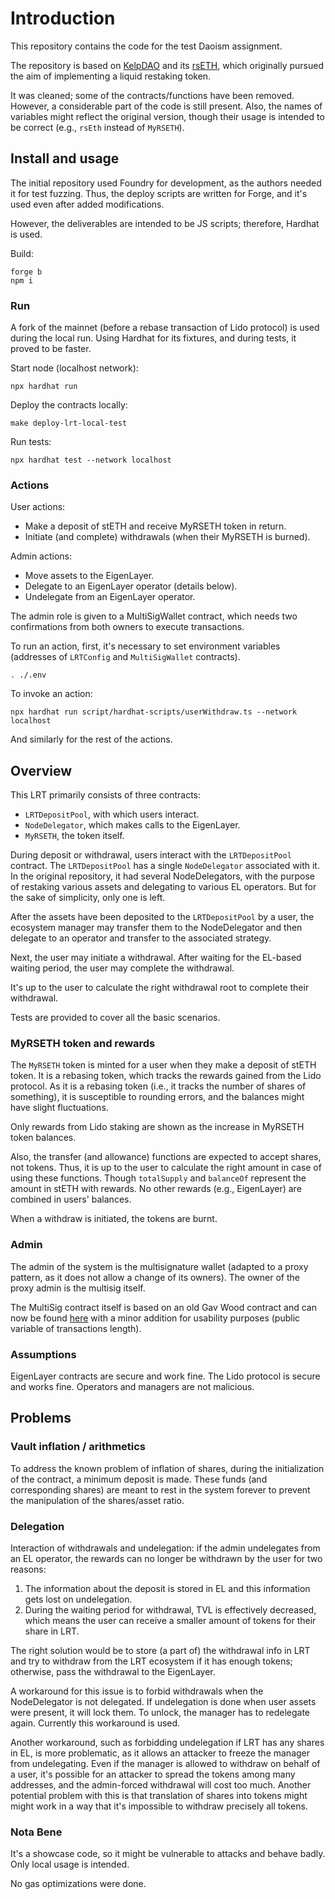 # Introduction

This repository contains the code for the test Daoism assignment.

The repository is based on [KelpDAO](https://kelpdao.xyz/) and its [rsETH](https://github.com/Kelp-DAO/LRT-rsETH), which originally pursued the aim of implementing a liquid restaking token.

It was cleaned; some of the contracts/functions have been removed. However, a considerable part of the code is still present. Also, the names of variables might reflect the original version, though their usage is intended to be correct (e.g., `rsEth` instead of `MyRSETH`).

## Install and usage

The initial repository used Foundry for development, as the authors needed it for test fuzzing. Thus, the deploy scripts
are written for Forge, and it's used even after added modifications.

However, the deliverables are intended to be JS scripts; therefore, Hardhat is used.

Build:
```
forge b
npm i
```


### Run

A fork of the mainnet (before a rebase transaction of Lido protocol) is used during the local run. Using Hardhat for its fixtures, and during tests, it proved to be faster.

Start node (localhost network):
```
npx hardhat run
```

Deploy the contracts locally:
```
make deploy-lrt-local-test
```

Run tests:
```
npx hardhat test --network localhost
```

### Actions

User actions:
- Make a deposit of stETH and receive MyRSETH token in return.
- Initiate (and complete) withdrawals (when their MyRSETH is burned).

Admin actions:
- Move assets to the EigenLayer.
- Delegate to an EigenLayer operator (details below).
- Undelegate from an EigenLayer operator.

The admin role is given to a MultiSigWallet contract, which needs two confirmations from both owners to execute transactions.

To run an action, first, it's necessary to set environment variables (addresses of `LRTConfig` and `MultiSigWallet` contracts).
```
. ./.env
```

To invoke an action:
```
npx hardhat run script/hardhat-scripts/userWithdraw.ts --network localhost
```

And similarly for the rest of the actions.

## Overview

This LRT primarily consists of three contracts: 
- `LRTDepositPool`, with which users interact.
- `NodeDelegator`, which makes calls to the EigenLayer.
- `MyRSETH`, the token itself.

During deposit or withdrawal, users interact with the `LRTDepositPool` contract. The `LRTDepositPool` has a single
`NodeDelegator` associated with it. In the original repository, it had several NodeDelegators, with the purpose of
restaking various assets and delegating to various EL operators. But for the sake of simplicity, only one is left.

After the assets have been deposited to the `LRTDepositPool` by a user, the ecosystem manager may transfer them to the
NodeDelegator and then delegate to an operator and transfer to the associated strategy.

Next, the user may initiate a withdrawal. After waiting for the EL-based waiting period, the user may complete the withdrawal.

It's up to the user to calculate the right withdrawal root to complete their withdrawal.

Tests are provided to cover all the basic scenarios.

### MyRSETH token and rewards

The `MyRSETH` token is minted for a user when they make a deposit of stETH token. It is a rebasing token, which tracks the rewards gained from the Lido protocol. As it is a rebasing token (i.e., it tracks the number of shares of something), it is susceptible to rounding errors, and the balances might have slight fluctuations.

Only rewards from Lido staking are shown as the increase in MyRSETH token balances.

Also, the transfer (and allowance) functions are expected to accept shares, not tokens. Thus, it is up to the user to calculate the right amount in case of using these functions. Though `totalSupply` and `balanceOf` represent the amount in stETH with rewards. No other rewards (e.g., EigenLayer) are combined in users' balances.

When a withdraw is initiated, the tokens are burnt.

### Admin

The admin of the system is the multisignature wallet (adapted to a proxy pattern, as it does not allow a change of its owners). The owner of the proxy admin is the multisig itself.

The MultiSig contract itself is based on an old Gav Wood contract and can now be found
[here](https://solidity-by-example.org/app/multi-sig-wallet/) with a minor addition for usability purposes (public
variable of transactions length).

### Assumptions

EigenLayer contracts are secure and work fine.
The Lido protocol is secure and works fine.
Operators and managers are not malicious.

## Problems

### Vault inflation / arithmetics

To address the known problem of inflation of shares, during the initialization of the contract, a minimum deposit is made. These funds (and corresponding shares) are meant to rest in the system forever to prevent the manipulation of the shares/asset ratio.

### Delegation

Interaction of withdrawals and undelegation: if the admin undelegates from an EL operator, the rewards can no longer be withdrawn by the user for two reasons:

1) The information about the deposit is stored in EL and this information gets lost on undelegation.
2) During the waiting period for withdrawal, TVL is effectively decreased, which means the user can receive a smaller amount of tokens for their share in LRT.

The right solution would be to store (a part of) the withdrawal info in LRT and try to withdraw from the LRT ecosystem if it has enough tokens; otherwise, pass the withdrawal to the EigenLayer.

A workaround for this issue is to forbid withdrawals when the NodeDelegator is not delegated. If undelegation is done when user assets were present, it will lock them. To unlock, the manager has to redelegate again. Currently this workaround is used.

Another workaround, such as forbidding undelegation if LRT has any shares in EL, is more problematic, as it allows an attacker to freeze the manager from undelegating. Even if the manager is allowed to withdraw on behalf of a user, it's possible for an attacker to spread the tokens among many addresses, and the admin-forced withdrawal will cost too much. Another potential problem with this is that translation of shares into tokens might might work in a way that it's impossible to withdraw precisely all tokens.

### Nota Bene

It's a showcase code, so it might be vulnerable to attacks and behave badly. Only local usage is intended.

No gas optimizations were done.
